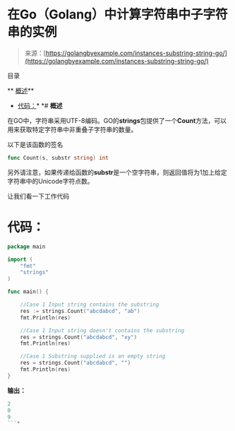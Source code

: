 <!--yml

分类：未分类

日期：2024-10-13 06:12:48

-->

# 在Go（Golang）中计算字符串中子字符串的实例

> 来源：[https://golangbyexample.com/instances-substring-string-go/](https://golangbyexample.com/instances-substring-string-go/)

目录

**   [概述](#Overview "概述")**

+   [代码：](#Code "Code:")*  *# **概述**

在GO中，字符串采用UTF-8编码。GO的**strings**包提供了一个**Count**方法，可以用来获取特定字符串中非重叠子字符串的数量。

以下是该函数的签名

```go
func Count(s, substr string) int
```

另外请注意，如果传递给函数的**substr**是一个空字符串，则返回值将为1加上给定字符串中的Unicode字符点数。

让我们看一下工作代码

# **代码：**

```go
package main

import (
    "fmt"
    "strings"
)

func main() {

    //Case 1 Input string contains the substring
    res := strings.Count("abcdabcd", "ab")
    fmt.Println(res)

    //Case 1 Input string doesn't contains the substring
    res = strings.Count("abcdabcd", "xy")
    fmt.Println(res)

    //Case 1 Substring supplied is an empty string
    res = strings.Count("abcdabcd", "")
    fmt.Println(res)
}
```

**输出：**

```go
2
0
9
```*
